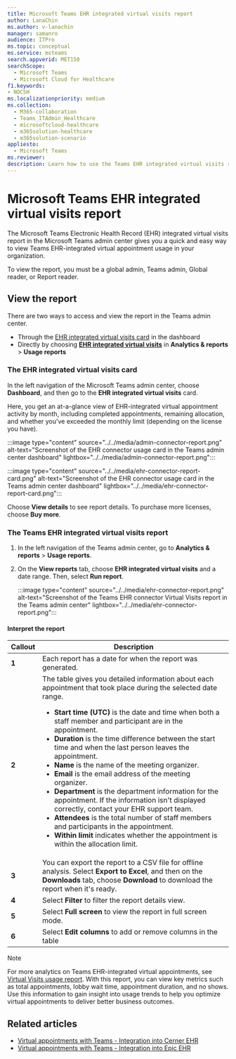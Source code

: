 ```yaml
---
title: Microsoft Teams EHR integrated virtual visits report
author: LanaChin
ms.author: v-lanachin
manager: samanro
audience: ITPro
ms.topic: conceptual
ms.service: msteams
search.appverid: MET150
searchScope:
  - Microsoft Teams
  - Microsoft Cloud for Healthcare
f1.keywords:
- NOCSH
ms.localizationpriority: medium
ms.collection: 
  - M365-collaboration
  - Teams_ITAdmin_Healthcare
  - microsoftcloud-healthcare
  - m365solution-healthcare
  - m365solution-scenario
appliesto: 
  - Microsoft Teams
ms.reviewer: 
description: Learn how to use the Teams EHR integrated virtual visits report in the Microsoft Teams admin center to get an overview of EHR-integrated virtual appointment usage in your organization. 
---
```


# Microsoft Teams EHR integrated virtual visits report

The Microsoft Teams Electronic Health Record (EHR) integrated virtual visits report in the Microsoft Teams admin center gives you a quick and easy way to view Teams EHR-integrated virtual appointment usage in your organization.

To view the report, you must be a global admin, Teams admin, Global reader, or Report reader.

## View the report

There are two ways to access and view the report in the Teams admin center.

- Through the [EHR integrated virtual visits card](#the-ehr-integrated-virtual-visits-card) in the dashboard
- Directly by choosing [**EHR integrated virtual visits**](#the-teams-ehr-integrated-virtual-visits-report) in **Analytics & reports** > **Usage reports**

### The EHR integrated virtual visits card

In the left navigation of the Microsoft Teams admin center, choose **Dashboard**, and then go to the **EHR integrated virtual visits** card.

Here, you get an at-a-glance view of EHR-integrated virtual appointment activity by month, including completed appointments, remaining allocation, and whether you've exceeded the monthly limit (depending on the license you have).

:::image type="content" source="../../media/admin-connector-report.png" alt-text="Screenshot of the EHR connector usage card in the Teams admin center dashboard" lightbox="../../media/admin-connector-report.png":::

:::image type="content" source="../../media/ehr-connector-report-card.png" alt-text="Screenshot of the EHR connector usage card in the Teams admin center dashboard" lightbox="../../media/ehr-connector-report-card.png":::

Choose **View details** to see report details. To purchase more licenses, choose **Buy more**.

### The Teams EHR integrated virtual visits report

1. In the left navigation of the Teams admin center, go to **Analytics & reports** > **Usage reports**.
1. On the **View reports** tab, choose **EHR integrated virtual visits** and a date range. Then, select **Run report**.

    :::image type="content" source="../../media/ehr-connector-report.png" alt-text="Screenshot of the Teams EHR connector Virtual Visits report in the Teams admin center" lightbox="../../media/ehr-connector-report.png":::

#### Interpret the report

|Callout |Description  |
|--------|-------------|
|**1**   |Each report has a date for when the report was generated.|
|**2**   |The table gives you detailed information about each appointment that took place during the selected date range. <ul><li>**Start time (UTC)** is the date and time when both a staff member and participant are in the appointment.  </li> <li>**Duration** is the time difference between the start time and when the last person leaves the appointment.</li> <li>**Name** is the name of the meeting organizer. <li>**Email** is the email address of the meeting organizer.</li> <li> **Department** is the department information for the appointment. If the information isn't displayed correctly, contact your EHR support team.</li></li> <li>**Attendees** is the total number of staff members and participants in the appointment.</li> <li>**Within limit** indicates whether the appointment is within the allocation limit. </li> </ul> |
|**3**   |You can export the report to a CSV file for offline analysis. Select **Export to Excel**, and then on the **Downloads** tab, choose **Download** to download the report when it's ready. |
|**4**   |Select **Filter** to filter the report details view. |
|**5**   |Select **Full screen** to view the report in full screen mode. |
|**6**   |Select **Edit columns** to add or remove columns in the table |

> [!NOTE]
> For more analytics on Teams EHR-integrated virtual appointments, see [Virtual Visits usage report](../../teams-analytics-and-reports/virtual-visits-usage-report.md). With this report, you can view key metrics such as total appointments, lobby wait time, appointment duration, and no shows. Use this information to gain insight into usage trends to help you optimize virtual appointments to deliver better business outcomes.

## Related articles

- [Virtual appointments with Teams - Integration into Cerner EHR](ehr-admin-cerner.md)
- [Virtual appointments with Teams - Integration into Epic EHR](ehr-admin.md)

